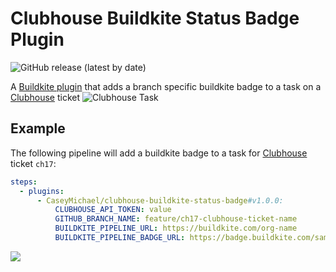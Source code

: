 # Clubhouse Buildkite Status Badge Plugin
![GitHub release (latest by date)](https://img.shields.io/github/v/release/CaseyMichael/clubhouse-buildkite-status-badge-buildkite-plugin)

A [Buildkite plugin](https://buildkite.com/docs/agent/v3/plugins) that adds a branch specific buildkite badge to a task on a [Clubhouse](https://clubhouse.io/) ticket
![Clubhouse Task](https://imgur.com/eSGqrRa.png)

## Example

The following pipeline will add a buildkite badge to a task for [Clubhouse](https://clubhouse.io/) ticket `ch17`:

```yml
steps:
  - plugins:
      - CaseyMichael/clubhouse-buildkite-status-badge#v1.0.0:
          CLUBHOUSE_API_TOKEN: value
          GITHUB_BRANCH_NAME: feature/ch17-clubhouse-ticket-name
          BUILDKITE_PIPELINE_URL: https://buildkite.com/org-name
          BUILDKITE_PIPELINE_BADGE_URL: https://badge.buildkite.com/sample.svg
```

<a href="https://www.buymeacoffee.com/caseymichael"><img src="https://img.buymeacoffee.com/button-api/?text=Buy me a coffee&emoji=&slug=caseymichael&button_colour=FFDD00&font_colour=000000&font_family=Poppins&outline_colour=000000&coffee_colour=ffffff"></a>